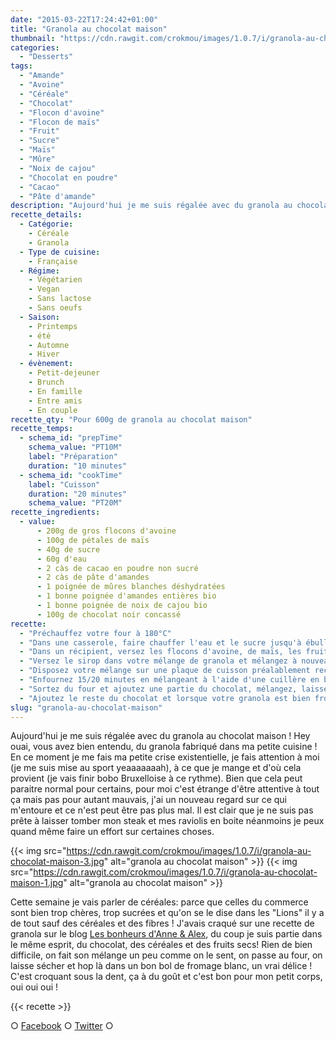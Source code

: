 ```yaml
---
date: "2015-03-22T17:24:42+01:00"
title: "Granola au chocolat maison"
thumbnail: "https://cdn.rawgit.com/crokmou/images/1.0.7/i/granola-au-chocolat-maison-5.jpg"
categories:
  - "Desserts"
tags:
  - "Amande"
  - "Avoine"
  - "Céréale"
  - "Chocolat"
  - "Flocon d'avoine"
  - "Flocon de maïs"
  - "Fruit"
  - "Sucre"
  - "Maïs"
  - "Mûre"
  - "Noix de cajou"
  - "Chocolat en poudre"
  - "Cacao"
  - "Pâte d'amande"
description: "Aujourd'hui je me suis régalée avec du granola au chocolat maison ! Hey ouai, vous avez bien entendu, du granola fabriqué dans ma petite cuisine !"
recette_details:
  - Catégorie:
    - Céréale
    - Granola
  - Type de cuisine:
    - Française
  - Régime:
    - Végétarien
    - Vegan
    - Sans lactose
    - Sans oeufs
  - Saison:
    - Printemps
    - été
    - Automne
    - Hiver
  - évènement:
    - Petit-dejeuner
    - Brunch
    - En famille
    - Entre amis
    - En couple
recette_qty: "Pour 600g de granola au chocolat maison"
recette_temps:
  - schema_id: "prepTime"
    schema_value: "PT10M"
    label: "Préparation"
    duration: "10 minutes"
  - schema_id: "cookTime"
    label: "Cuisson"
    duration: "20 minutes"
    schema_value: "PT20M"
recette_ingredients:
  - value:
      - 200g de gros flocons d'avoine
      - 100g de pétales de maïs
      - 40g de sucre
      - 60g d'eau
      - 2 càs de cacao en poudre non sucré
      - 2 càs de pâte d'amandes
      - 1 poignée de mûres blanches déshydratées
      - 1 bonne poignée d'amandes entières bio
      - 1 bonne poignée de noix de cajou bio
      - 100g de chocolat noir concassé
recette:
  - "Préchauffez votre four à 180°C"
  - "Dans une casserole, faire chauffer l'eau et le sucre jusqu'à ébullition pour faire un sirop"
  - "Dans un récipient, versez les flocons d'avoine, de maïs, les fruits secs, les mûres, la pâte d'amande et le cacao. Mélangez bien le tout"
  - "Versez le sirop dans votre mélange de granola et mélangez à nouveau"
  - "Disposez votre mélange sur une plaque de cuisson préalablement recouverte de papier sulfurisé"
  - "Enfournez 15/20 minutes en mélangeant à l'aide d'une cuillère en bois de temps en temps"
  - "Sortez du four et ajoutez une partie du chocolat, mélangez, laissez refroidir à l'air libre"
  - "Ajoutez le reste du chocolat et lorsque votre granola est bien froid, conservez le dans des pots bien fermés (jusqu'à plusieurs semaines)"
slug: "granola-au-chocolat-maison"
---
```


Aujourd'hui je me suis régalée avec du granola au chocolat maison ! Hey ouai, vous avez bien entendu, du granola fabriqué dans ma petite cuisine ! En ce moment je me fais ma petite crise existentielle, je fais attention à moi (je me suis mise au sport yeaaaaaaah), à ce que je mange et d'où cela provient (je vais finir bobo Bruxelloise à ce rythme). Bien que cela peut paraitre normal pour certains, pour moi c'est étrange d'être attentive à tout ça mais pas pour autant mauvais, j'ai un nouveau regard sur ce qui m'entoure et ce n'est peut être pas plus mal. Il est clair que je ne suis pas prête à laisser tomber mon steak et mes raviolis en boite néanmoins je peux quand même faire un effort sur certaines choses.

{{< img src="https://cdn.rawgit.com/crokmou/images/1.0.7/i/granola-au-chocolat-maison-3.jpg" alt="granola au chocolat maison" >}} {{< img src="https://cdn.rawgit.com/crokmou/images/1.0.7/i/granola-au-chocolat-maison-1.jpg" alt="granola au chocolat maison" >}}

Cette semaine je vais parler de céréales: parce que celles du commerce sont bien trop chères, trop sucrées et qu'on se le dise dans les "Lions" il y a de tout sauf des céréales et des fibres ! J'avais craqué sur une recette de granola sur le blog [Les bonheurs d'Anne & Alex](http://www.lesbonheurs.fr/2014/09/granola-double-chocolat-et-amandes-v.html), du coup je suis partie dans le même esprit, du chocolat, des céréales et des fruits secs! Rien de bien difficile, on fait son mélange un peu comme on le sent, on passe au four, on laisse sécher et hop là dans un bon bol de fromage blanc, un vrai délice ! C'est croquant sous la dent, ça à du goût et c'est bon pour mon petit corps, oui oui oui !

{{< recette >}}

○ [Facebook](https://www.facebook.com/crokmou.blog) ○ [Twitter](https://twitter.com/Crokmou) ○
